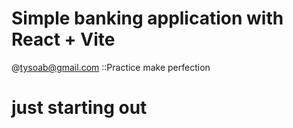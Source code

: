 # Simple banking application with React + Vite
@tysoab@gmail.com
::Practice make perfection

# just starting out